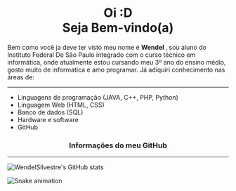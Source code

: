 <h1 align="center">Oi :D<br>Seja Bem-vindo(a) </h1> 

<p>Bem como você ja deve ter visto meu nome é <strong> Wendel </strong>, 
sou aluno do Instituto Federal De São Paulo integrado com
o curso técnico em informática, onde atualmente estou cursando
meu 3º ano do ensino médio, gosto muito de informatica e amo programar. Já adiquiri
conhecimento nas áreas de: </p>

<hr>

- Linguagens de programação (JAVA, C++, PHP, Python)
- Linguagem Web (HTML, CSS)
- Banco de dados (SQL)
- Hardware e software
- GitHub

<h3 align = "center"> Informações do meu GitHub</h3>
<hr>
<img alt= "WendelSilvestre's GitHub stats" src="https://github-readme-stats.vercel.app/api?username=WendelSilvestre&theme=nord&show_icons=true)" />
 
 ![Snake animation](https://github.com/WendelSilvestre/WendelSilvestre/blob/output/github-contribution-grid-snake.svg)
